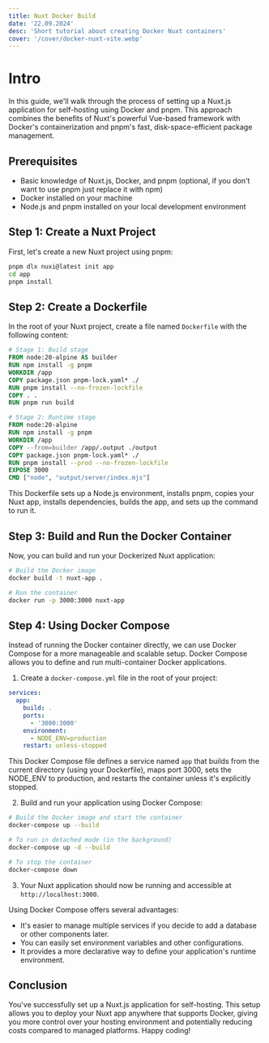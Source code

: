 ```yaml
---
title: Nuxt Docker Build
date: '22.09.2024'
desc: 'Short tutorial about creating Docker Nuxt containers'
cover: '/cover/docker-nuxt-vite.webp'
---
```


# Intro

In this guide, we'll walk through the process of setting up a Nuxt.js application for self-hosting using Docker and pnpm. This approach combines the benefits of Nuxt's powerful Vue-based framework with Docker's containerization and pnpm's fast, disk-space-efficient package management.

## Prerequisites

- Basic knowledge of Nuxt.js, Docker, and pnpm (optional, if you don't want to use pnpm just replace it with npm)
- Docker installed on your machine
- Node.js and pnpm installed on your local development environment

## Step 1: Create a Nuxt Project

First, let's create a new Nuxt project using pnpm:

```bash
pnpm dlx nuxi@latest init app
cd app
pnpm install
```

## Step 2: Create a Dockerfile

In the root of your Nuxt project, create a file named `Dockerfile` with the following content:

```dockerfile
# Stage 1: Build stage
FROM node:20-alpine AS builder
RUN npm install -g pnpm
WORKDIR /app
COPY package.json pnpm-lock.yaml* ./
RUN pnpm install --no-frozen-lockfile
COPY . .
RUN pnpm run build

# Stage 2: Runtime stage
FROM node:20-alpine
RUN npm install -g pnpm
WORKDIR /app
COPY --from=builder /app/.output ./output
COPY package.json pnpm-lock.yaml* ./
RUN pnpm install --prod --no-frozen-lockfile
EXPOSE 3000
CMD ["node", "output/server/index.mjs"]
```

This Dockerfile sets up a Node.js environment, installs pnpm, copies your Nuxt app, installs dependencies, builds the app, and sets up the command to run it.

## Step 3: Build and Run the Docker Container

Now, you can build and run your Dockerized Nuxt application:

```bash
# Build the Docker image
docker build -t nuxt-app .

# Run the container
docker run -p 3000:3000 nuxt-app
```

## Step 4: Using Docker Compose

Instead of running the Docker container directly, we can use Docker Compose for a more manageable and scalable setup. Docker Compose allows you to define and run multi-container Docker applications.

1. Create a `docker-compose.yml` file in the root of your project:

```yaml
services:
  app:
    build: .
    ports:
      - '3000:3000'
    environment:
      - NODE_ENV=production
    restart: unless-stopped
```

This Docker Compose file defines a service named `app` that builds from the current directory (using your Dockerfile), maps port 3000, sets the NODE_ENV to production, and restarts the container unless it's explicitly stopped.

2. Build and run your application using Docker Compose:

```bash
# Build the Docker image and start the container
docker-compose up --build

# To run in detached mode (in the background)
docker-compose up -d --build

# To stop the container
docker-compose down
```

3. Your Nuxt application should now be running and accessible at `http://localhost:3000`.

Using Docker Compose offers several advantages:

- It's easier to manage multiple services if you decide to add a database or other components later.
- You can easily set environment variables and other configurations.
- It provides a more declarative way to define your application's runtime environment.

## Conclusion

You've successfully set up a Nuxt.js application for self-hosting. This setup allows you to deploy your Nuxt app anywhere that supports Docker, giving you more control over your hosting environment and potentially reducing costs compared to managed platforms. Happy coding!
